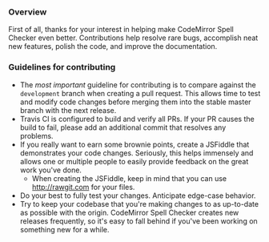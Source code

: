 ### Overview

First of all, thanks for your interest in helping make CodeMirror Spell Checker even better. Contributions help resolve rare bugs, accomplish neat new features, polish the code, and improve the documentation.

### Guidelines for contributing

- The _most important_ guideline for contributing is to compare against the `development` branch when creating a pull request. This allows time to test and modify code changes before merging them into the stable master branch with the next release.
- Travis CI is configured to build and verify all PRs. If your PR causes the build to fail, please add an additional commit that resolves any problems.
- If you really want to earn some brownie points, create a JSFiddle that demonstrates your code changes. Seriously, this helps immensely and allows one or multiple people to easily provide feedback on the great work you've done.
  - When creating the JSFiddle, keep in mind that you can use http://rawgit.com for your files.
- Do your best to fully test your changes. Anticipate edge-case behavior.
- Try to keep your codebase that you're making changes to as up-to-date as possible with the origin. CodeMirror Spell Checker creates new releases frequently, so it's easy to fall behind if you've been working on something new for a while.
